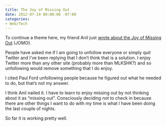 ```yaml
---
title: The Joy of Missing Out
date: 2012-07-19 00:00:00 -07:00
categories:
- Web/Tech
---
```


<p>To continue a theme here, my friend Anil just <a href="http://dashes.com/anil/2012/07/jomo.html">wrote about the Joy of Missing Out</a> (JOMO).</p>

<p>People have asked me if I am going to unfollow everyone or simply quit Twitter and I’ve been replying that I don’t think that is a solution. I enjoy Twitter more than any other site (probably more than MLKSHK?) and so unfollowing would remove something that I do enjoy.</p>

<p>I cited Paul Ford unfollowing people because he figured out what he needed to do, but that’s not my answer.</p>

<p>I think Anil nailed it. I have to learn to enjoy missing out by not thinking about it as “missing out”. Consciously deciding not to check in because there are other things I want to do with my time is what I have been doing the last couple of nights.</p>

<p>So far it is working pretty well.</p>
